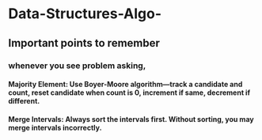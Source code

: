 # Data-Structures-Algo-

## Important points to remember

### whenever you see problem asking,

#### Majority Element: Use Boyer-Moore algorithm—track a candidate and count, reset candidate when count is 0, increment if same, decrement if different.

#### Merge Intervals: Always sort the intervals first. Without sorting, you may merge intervals incorrectly.

#### 